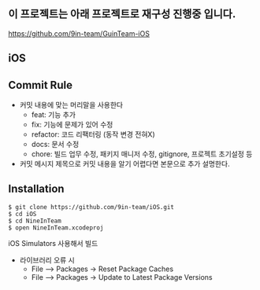 ## 이 프로젝트는 아래 프로젝트로 재구성 진행중 입니다.
https://github.com/9in-team/GuinTeam-iOS

## iOS

## Commit Rule
* 커밋 내용에 맞는 머리말을 사용한다
  * feat: 기능 추가
  * fix: 기능에 문제가 있어 수정
  * refactor: 코드 리팩터링 (동작 변경 전혀X)
  * docs: 문서 수정
  * chore: 빌드 업무 수정, 패키지 매니저 수정, gitignore, 프로젝트 초기설정 등
* 커밋 메시지 제목으로 커밋 내용을 알기 어렵다면 본문으로 추가 설명한다.

## Installation
```
$ git clone https://github.com/9in-team/iOS.git
$ cd iOS
$ cd NineInTeam 
$ open NineInTeam.xcodeproj
```
iOS Simulators 사용해서 빌드
* 라이브러리 오류 시
  * File —> Packages -> Reset Package Caches
  * File —> Packages -> Update to Latest Package Versions

